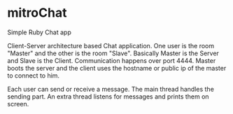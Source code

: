 # mitroChat
Simple Ruby Chat app

Client-Server architecture based Chat application.
One user is the room "Master" and the other is the room "Slave". Basically Master is the Server and Slave is the Client.
Communication happens over port 4444. Master boots the server and the client uses the hostname or public ip of the master to connect to him. 
  
Each user can send or receive a message. The main thread handles the sending part. An extra thread listens for messages and prints them on screen. 
